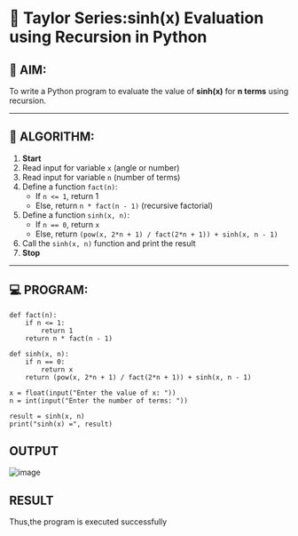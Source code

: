 # 📐 Taylor Series:sinh(x) Evaluation using Recursion in Python

## 🎯 AIM:
To write a Python program to evaluate the value of **sinh(x)** for **n terms** using recursion.

---

## 🧠 ALGORITHM:

1. **Start**
2. Read input for variable `x` (angle or number)
3. Read input for variable `n` (number of terms)
4. Define a function `fact(n)`:
   - If `n <= 1`, return 1
   - Else, return `n * fact(n - 1)` (recursive factorial)
5. Define a function `sinh(x, n)`:
   - If `n == 0`, return `x`
   - Else, return `(pow(x, 2*n + 1) / fact(2*n + 1)) + sinh(x, n - 1)`
6. Call the `sinh(x, n)` function and print the result
7. **Stop**

---

## 💻 PROGRAM:
```
def fact(n):
    if n <= 1:
        return 1
    return n * fact(n - 1)

def sinh(x, n):
    if n == 0:
        return x
    return (pow(x, 2*n + 1) / fact(2*n + 1)) + sinh(x, n - 1)

x = float(input("Enter the value of x: "))
n = int(input("Enter the number of terms: "))

result = sinh(x, n)
print("sinh(x) =", result)
```

## OUTPUT
![image](https://github.com/user-attachments/assets/a97016f2-8a50-4f60-89a8-81078c1efe03)

## RESULT
Thus,the program is executed successfully
